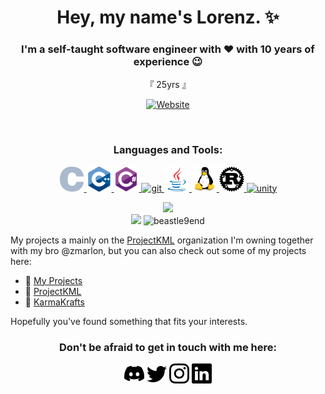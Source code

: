 <h1 align="center">Hey, my name's Lorenz. ✨</h1>
<h3 align="center">I'm a self-taught software engineer with ♥️ with 10 years of experience 😉</h3>
 
<p align="center">
    『 25yrs 』
</p>

<div align="center">

[![Website](https://img.shields.io/badge/my_portfolio-000000?style=for-the-badge&logo=About.me&logoColor=white)](https://beastle9end.github.io/portfolio/)
</div>

<br>
<h3 align="center">Languages and Tools:</h3>
<p align="center"> <a href="https://www.cprogramming.com/" target="_blank" rel="noreferrer"> <img src="https://raw.githubusercontent.com/devicons/devicon/master/icons/c/c-original.svg" alt="c" width="40" height="40"/> </a> <a href="https://www.w3schools.com/cpp/" target="_blank" rel="noreferrer"> <img src="https://raw.githubusercontent.com/devicons/devicon/master/icons/cplusplus/cplusplus-original.svg" alt="cplusplus" width="40" height="40"/> </a> <a href="https://www.w3schools.com/cs/" target="_blank" rel="noreferrer"> <img src="https://raw.githubusercontent.com/devicons/devicon/master/icons/csharp/csharp-original.svg" alt="csharp" width="40" height="40"/> </a> <a href="https://git-scm.com/" target="_blank" rel="noreferrer"> <img src="https://www.vectorlogo.zone/logos/git-scm/git-scm-icon.svg" alt="git" width="40" height="40"/> </a> <a href="https://www.java.com" target="_blank" rel="noreferrer"> <img src="https://raw.githubusercontent.com/devicons/devicon/master/icons/java/java-original.svg" alt="java" width="40" height="40"/> </a> <a href="https://www.linux.org/" target="_blank" rel="noreferrer"> <img src="https://raw.githubusercontent.com/devicons/devicon/master/icons/linux/linux-original.svg" alt="linux" width="40" height="40"/> </a> <a href="https://www.rust-lang.org" target="_blank" rel="noreferrer"> <img src="https://raw.githubusercontent.com/devicons/devicon/master/icons/rust/rust-plain.svg" alt="rust" width="40" height="40"/> </a> <a href="https://unity.com/" target="_blank" rel="noreferrer"> <img src="https://www.vectorlogo.zone/logos/unity3d/unity3d-icon.svg" alt="unity" width="40" height="40"/> </a> </p>

<p align="center">
<img src="https://github-readme-stats.vercel.app/api?username=BeastLe9enD&show_icons=true&count_private=true&theme=darcula&hide_border=true&hide=issues&bg_color=00000000">
<br/>
<img src="https://github-readme-stats.vercel.app/api/top-langs/?username=BeastLe9enD&layout=compact&hide_border=true&theme=darcula&bg_color=00000000&langs_count=6">
<img src="https://github-readme-streak-stats.herokuapp.com?user=BeastLe9enD&theme=dark&hide_border=true&background=DD272700" alt="beastle9end" />
</p>

My projects a mainly on the [ProjectKML](https://github.com/ProjectKML) organization I'm owning together with my bro @zmarlon, but you can also check out some of my projects here:
- 🔖 [My Projects](https://github.com/BeastLe9enD?tab=repositories)
- 🐫 [ProjectKML](https://github.com/ProjectKML)
- 🦊 [KarmaKrafts](https://github.com/KarmaKrafts)

Hopefully you've found something that fits your interests.
<div align="center">
    <h3>Don't be afraid to get in touch with me here:</h3>
    <a href="beastle9end"><img src="https://raw.githubusercontent.com/BeastLe9enD/BeastLe9enD/main/img/discord.svg" height="32" width="32" /></a>
    <a href="https://twitter.com/BeastLe9enD"><img src="https://raw.githubusercontent.com/BeastLe9enD/BeastLe9enD/main/img/twitter.svg" height="32" width="32" /></a>
    <a href="https://www.instagram.com/beastle9end/"><img src="https://raw.githubusercontent.com/BeastLe9enD/BeastLe9enD/main/img/instagram.svg" height="32" width="32" /></a>
    <a href="https://www.linkedin.com/in/lorenz-klaus-19a964241/"><img src="https://raw.githubusercontent.com/BeastLe9enD/BeastLe9enD/main/img/linkedin.svg" height="32" width="32" /></a>
    
</div>
